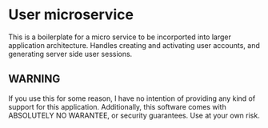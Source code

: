 # User microservice

This is a boilerplate for a micro service to be incorported into larger application architecture. 
Handles creating and activating user accounts, and generating server side user sessions. 

## WARNING
If you use this for some reason, I have no intention of providing any kind of support for this application.
Additionally, this software comes with ABSOLUTELY NO WARANTEE, or security guarantees. Use at your own
risk.